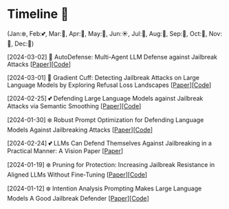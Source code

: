 # Timeline 🚀 
(Jan:❄️, Feb:💕, Mar:🌱, Apr:🌸, May:🌺, Jun:☀️, Jul:🍦, Aug:🌴, Sep:🍂, Oct:🎃, Nov:🦃, Dec:🎄)

[2024-03-02] 🌱 AutoDefense: Multi-Agent LLM Defense against Jailbreak Attacks [[Paper](https://arxiv.org/abs/2403.04783)][[Code](https://github.com/XHMY/AutoDefense)]

[2024-03-01] 🌱 Gradient Cuff: Detecting Jailbreak Attacks on Large Language Models by Exploring Refusal Loss Landscapes [[Paper](https://arxiv.org/pdf/2403.00867.pdf)][[Code](https://huggingface.co/spaces/TrustSafeAI/GradientCuff-Jailbreak-Defense)]

[2024-02-25] 💕 Defending Large Language Models against Jailbreak Attacks via Semantic Smoothing [[Paper](https://arxiv.org/pdf/2402.16192.pdf)][[Code](https://github.com/UCSB-NLP-Chang/SemanticSmooth)]

[2024-01-30] ❄️ Robust Prompt Optimization for Defending Language Models Against Jailbreaking Attacks [[Paper](https://arxiv.org/abs/2401.17263.pdf)][[Code](https://github.com/andyz245/rpo)]

[2024-02-24] 💕 LLMs Can Defend Themselves Against Jailbreaking in a Practical Manner: A Vision Paper [[Paper](https://arxiv.org/pdf/2402.15727.pdf)]

[2024-01-19] ❄️ Pruning for Protection: Increasing Jailbreak Resistance in Aligned LLMs Without Fine-Tuning [[Paper](https://arxiv.org/abs/2401.10862.pdf)][[Code](https://github.com/CrystalEye42/eval-safety)]

[2024-01-12] ❄️ Intention Analysis Prompting Makes Large Language Models A Good Jailbreak Defender [[Paper](https://arxiv.org/abs/2401.06561.pdf)][[Code](https://github.com/alphadl/SafeLLM_with_IntentionAnalysis)]
